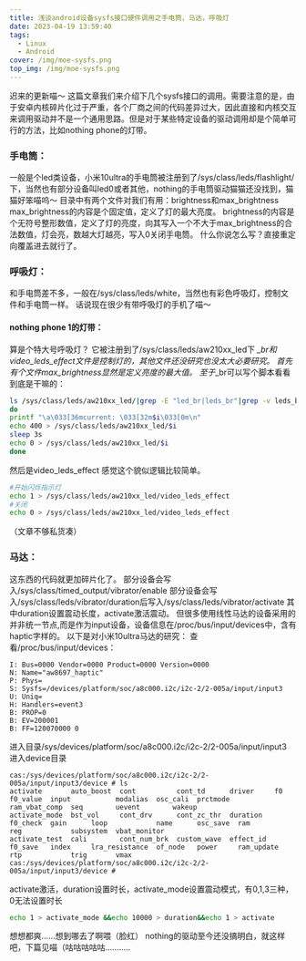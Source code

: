 ```yaml
---
title: 浅谈android设备sysfs接口硬件调用之手电筒，马达，呼吸灯
date: 2023-04-19 13:59:40
tags:
  - Linux
  - Android
cover: /img/moe-sysfs.png
top_img: /img/moe-sysfs.png
---
```


迟来的更新喵～
这篇文章我们来介绍下几个sysfs接口的调用。需要注意的是，由于安卓内核碎片化过于严重，各个厂商之间的代码差异过大，因此直接和内核交互来调用驱动并不是一个通用思路。但是对于某些特定设备的驱动调用却是个简单可行的方法，比如nothing phone的灯带。
### 手电筒：
一般是个led类设备，小米10ultra的手电筒被注册到了/sys/class/leds/flashlight/下，当然也有部分设备叫led0或者其他，nothing的手电筒驱动猫猫还没找到，猫猫好笨喵呜～
目录中有两个文件对我们有用：brightness和max_brightness
max_brightness的内容是个固定值，定义了灯的最大亮度。
brightness的内容是个无符号整形数值，定义了灯的亮度，向其写入一个不大于max_brightness的合法数值，灯会亮，数越大灯越亮，写入0关闭手电筒。
什么你说怎么写？直接重定向覆盖进去就行了。
### 呼吸灯：
和手电筒差不多，一般在/sys/class/leds/white，当然也有彩色呼吸灯，控制文件和手电筒一样。
话说现在很少有带呼吸灯的手机了喵～
#### nothing phone 1的灯带：
算是个特大号呼吸灯？
它被注册到了/sys/class/leds/aw210xx_led下
*_br和video_leds_effect文件是控制灯的，其他文件还没研究也没太大必要研究。
首先有个文件max_brightness显然是定义亮度的最大值。
至于*_br可以写个脚本看看到底是干嘛的：
```sh
ls /sys/class/leds/aw210xx_led/|grep -E "led_br|leds_br"|grep -v leds_breath_set|while read i
do
printf "\a\033[36mcurrent: \033[32m$i\033[0m\n"
echo 400 > /sys/class/leds/aw210xx_led/$i
sleep 3s
echo 0 > /sys/class/leds/aw210xx_led/$i
done
```
然后是video_leds_effect
感觉这个貌似逻辑比较简单。
```sh
#开始闪烁指示灯
echo 1 > /sys/class/leds/aw210xx_led/video_leds_effect
#关闭
echo 0 > /sys/class/leds/aw210xx_led/video_leds_effect
```
（文章不够私货凑）
### 马达：
这东西的代码就更加碎片化了。
部分设备会写入/sys/class/timed_output/vibrator/enable
部分设备会写入/sys/class/leds/vibrator/duration后写入/sys/class/leds/vibrator/activate
其中duration设置震动长度，activate激活震动。
但很多使用线性马达的设备采用的并非统一节点,而是作为input设备，设备信息在/proc/bus/input/devices中，含有haptic字样的。
以下是对小米10ultra马达的研究：
查看/proc/bus/input/devices：
```text
I: Bus=0000 Vendor=0000 Product=0000 Version=0000
N: Name="aw8697_haptic"
P: Phys=
S: Sysfs=/devices/platform/soc/a8c000.i2c/i2c-2/2-005a/input/input3
U: Uniq=
H: Handlers=event3 
B: PROP=0
B: EV=200001
B: FF=120070000 0
```
进入目录/sys/devices/platform/soc/a8c000.i2c/i2c-2/2-005a/input/input3
进入device目录
```text
cas:/sys/devices/platform/soc/a8c000.i2c/i2c-2/2-005a/input/input3/device # ls
activate       auto_boost  cont          cont_td      driver     f0        f0_value  input           modalias  osc_cali  prctmode    ram_vbat_comp  seq        uevent        wakeup
activate_mode  bst_vol     cont_drv      cont_zc_thr  duration   f0_check  gain      loop            name      osc_save  ram         reg            subsystem  vbat_monitor
activate_test  cali        cont_num_brk  custom_wave  effect_id  f0_save   index     lra_resistance  of_node   power     ram_update  rtp            trig       vmax
cas:/sys/devices/platform/soc/a8c000.i2c/i2c-2/2-005a/input/input3/device # 
```
activate激活，duration设置时长，activate_mode设置震动模式，有0,1,3三种，0无法设置时长
```sh
echo 1 > activate_mode &&echo 10000 > duration&&echo 1 > activate 
```
想想都爽......想到哪去了啊喂（脸红）
nothing的驱动至今还没搞明白，就这样吧，下篇见喵（咕咕咕咕咕...........